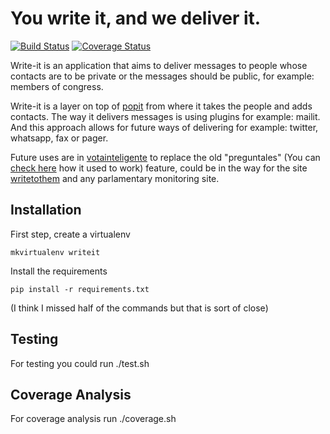 You write it, and we deliver it.
================================

[![Build Status](https://travis-ci.org/ciudadanointeligente/write-it.png?branch=master)](https://travis-ci.org/ciudadanointeligente/write-it)
[![Coverage Status](https://coveralls.io/repos/ciudadanointeligente/write-it/badge.png?branch=master)](https://coveralls.io/r/ciudadanointeligente/write-it)

Write-it is an application that aims to deliver messages to people whose contacts are to be private or the messages should be public, for example: members of congress. 

Write-it is a layer on top of [popit](http://popit.mysociety.org) from where it takes the people and adds contacts. The way it delivers messages is using plugins for example: mailit. And this approach allows for future ways of delivering for example: twitter, whatsapp, fax or pager.

Future uses are in [votainteligente](http://www.votainteligente.cl) to replace the old "preguntales" (You can [check here](http://municipales2012.votainteligente.cl/valdivia/preguntales) how it used to work) feature, could be in the way for the site [writetothem](http://www.writetothem.com/) and any parlamentary monitoring site.



Installation
------------

First step, create a virtualenv

`mkvirtualenv writeit`

Install the requirements

`pip install -r requirements.txt`

(I think I missed half of the commands but that is sort of close)

Testing
-------
For testing you could run ./test.sh

Coverage Analysis
-----------------
For coverage analysis run ./coverage.sh